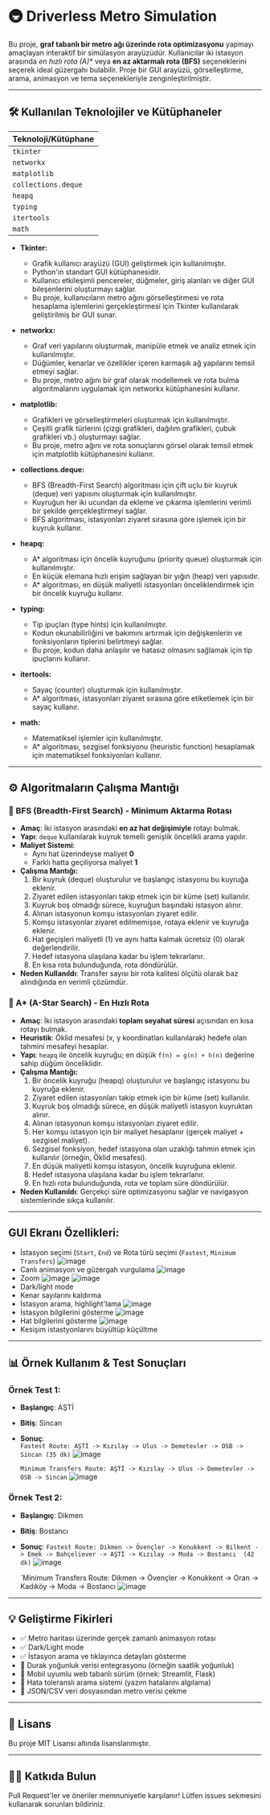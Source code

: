 # 🚇 Driverless Metro Simulation

Bu proje, **graf tabanlı bir metro ağı üzerinde rota optimizasyonu** yapmayı amaçlayan interaktif bir simülasyon arayüzüdür. Kullanıcılar iki istasyon arasında **en hızlı rota (A*)** veya **en az aktarmalı rota (BFS)** seçeneklerini seçerek ideal güzergahı bulabilir. Proje bir GUI arayüzü, görselleştirme, arama, animasyon ve tema seçenekleriyle zenginleştirilmiştir.

---

## 🛠️ Kullanılan Teknolojiler ve Kütüphaneler

| Teknoloji/Kütüphane | 
|---------------------|
| `tkinter`           | 
| `networkx`        | 
| `matplotlib`          | 
| `collections.deque`             | 
| `heapq` | 
| `typing`         | 
| `itertools`              | 
| `math`            | 

*   **Tkinter:**
    *   Grafik kullanıcı arayüzü (GUI) geliştirmek için kullanılmıştır.
    *   Python'ın standart GUI kütüphanesidir.
    *   Kullanıcı etkileşimli pencereler, düğmeler, giriş alanları ve diğer GUI bileşenlerini oluşturmayı sağlar.
    *   Bu proje, kullanıcıların metro ağını görselleştirmesi ve rota hesaplama işlemlerini gerçekleştirmesi için Tkinter kullanılarak geliştirilmiş bir GUI sunar.

*   **networkx:**
    *   Graf veri yapılarını oluşturmak, manipüle etmek ve analiz etmek için kullanılmıştır.
    *   Düğümler, kenarlar ve özellikler içeren karmaşık ağ yapılarını temsil etmeyi sağlar.
    *   Bu proje, metro ağını bir graf olarak modellemek ve rota bulma algoritmalarını uygulamak için networkx kütüphanesini kullanır.

*   **matplotlib:**
    *   Grafikleri ve görselleştirmeleri oluşturmak için kullanılmıştır.
    *   Çeşitli grafik türlerini (çizgi grafikleri, dağılım grafikleri, çubuk grafikleri vb.) oluşturmayı sağlar.
    *   Bu proje, metro ağını ve rota sonuçlarını görsel olarak temsil etmek için matplotlib kütüphanesini kullanır.

*   **collections.deque:**
    *   BFS (Breadth-First Search) algoritması için çift uçlu bir kuyruk (deque) veri yapısını oluşturmak için kullanılmıştır.
    *   Kuyruğun her iki ucundan da ekleme ve çıkarma işlemlerini verimli bir şekilde gerçekleştirmeyi sağlar.
    *   BFS algoritması, istasyonları ziyaret sırasına göre işlemek için bir kuyruk kullanır.

*   **heapq:**
    *   A\* algoritması için öncelik kuyruğunu (priority queue) oluşturmak için kullanılmıştır.
    *   En küçük elemana hızlı erişim sağlayan bir yığın (heap) veri yapısıdır.
    *   A\* algoritması, en düşük maliyetli istasyonları önceliklendirmek için bir öncelik kuyruğu kullanır.

*   **typing:**
    *   Tip ipuçları (type hints) için kullanılmıştır.
    *   Kodun okunabilirliğini ve bakımını artırmak için değişkenlerin ve fonksiyonların tiplerini belirtmeyi sağlar.
    *   Bu proje, kodun daha anlaşılır ve hatasız olmasını sağlamak için tip ipuçlarını kullanır.

*   **itertools:**
    *   Sayaç (counter) oluşturmak için kullanılmıştır.
    *   A\* algoritması, istasyonları ziyaret sırasına göre etiketlemek için bir sayaç kullanır.

*   **math:**
    *   Matematiksel işlemler için kullanılmıştır.
    *   A\* algoritması, sezgisel fonksiyonu (heuristic function) hesaplamak için matematiksel fonksiyonları kullanır.
---

## ⚙️ Algoritmaların Çalışma Mantığı

### 🔄 BFS (Breadth-First Search) - Minimum Aktarma Rotası
- **Amaç**: İki istasyon arasındaki **en az hat değişimiyle** rotayı bulmak.
- **Yapı**: `deque` kullanılarak kuyruk temelli genişlik öncelikli arama yapılır.
- **Maliyet Sistemi**:
  - Aynı hat üzerindeyse maliyet **0**
  - Farklı hatta geçiliyorsa maliyet **1**
- **Çalışma Mantığı:**
    1.  Bir kuyruk (deque) oluşturulur ve başlangıç istasyonu bu kuyruğa eklenir.
    2.  Ziyaret edilen istasyonları takip etmek için bir küme (set) kullanılır.
    3.  Kuyruk boş olmadığı sürece, kuyruğun başındaki istasyon alınır.
    4.  Alınan istasyonun komşu istasyonları ziyaret edilir.
    5.  Komşu istasyonlar ziyaret edilmemişse, rotaya eklenir ve kuyruğa eklenir.
    6.  Hat geçişleri maliyetli (1) ve aynı hatta kalmak ücretsiz (0) olarak değerlendirilir.
    7.  Hedef istasyona ulaşılana kadar bu işlem tekrarlanır.
    8.  En kısa rota bulunduğunda, rota döndürülür.
- **Neden Kullanıldı**: Transfer sayısı bir rota kalitesi ölçütü olarak baz alındığında en verimli çözümdür.

### 🚀 A* (A-Star Search) - En Hızlı Rota
- **Amaç**: İki istasyon arasındaki **toplam seyahat süresi** açısından en kısa rotayı bulmak.
- **Heuristik**: Öklid mesafesi (x, y koordinatları kullanılarak) hedefe olan tahmini mesafeyi hesaplar.
- **Yapı**: `heapq` ile öncelik kuyruğu; en düşük `f(n) = g(n) + h(n)` değerine sahip düğüm önceliklidir.
- **Çalışma Mantığı:**
    1.  Bir öncelik kuyruğu (heapq) oluşturulur ve başlangıç istasyonu bu kuyruğa eklenir.
    2.  Ziyaret edilen istasyonları takip etmek için bir küme (set) kullanılır.
    3.  Kuyruk boş olmadığı sürece, en düşük maliyetli istasyon kuyruktan alınır.
    4.  Alınan istasyonun komşu istasyonları ziyaret edilir.
    5.  Her komşu istasyon için bir maliyet hesaplanır (gerçek maliyet + sezgisel maliyet).
    6.  Sezgisel fonksiyon, hedef istasyona olan uzaklığı tahmin etmek için kullanılır (örneğin, Öklid mesafesi).
    7.  En düşük maliyetli komşu istasyon, öncelik kuyruğuna eklenir.
    8.  Hedef istasyona ulaşılana kadar bu işlem tekrarlanır.
    9.  En hızlı rota bulunduğunda, rota ve toplam süre döndürülür.
- **Neden Kullanıldı**: Gerçekçi süre optimizasyonu sağlar ve navigasyon sistemlerinde sıkça kullanılır.

---
## GUI Ekranı Özellikleri:
- İstasyon seçimi (`Start`, `End`) ve Rota türü seçimi (`Fastest`, `Minimum Transfers`) ![image](https://github.com/user-attachments/assets/4bbd2091-f191-47bb-aac5-f6cf8d6574b1)
- Canlı animasyon ve güzergah vurgulama ![image](https://github.com/user-attachments/assets/43f201e1-5f4f-4f87-ade5-04ed65e01d3c)
- Zoom
  ![image](https://github.com/user-attachments/assets/03b7ebce-40b7-48dc-be14-9d8d246808f2) 
  ![image](https://github.com/user-attachments/assets/fe847801-5c96-4e6a-9e94-6382e5ebe7ba) 
- Dark/light mode
- Kenar sayılarını kaldırma
- İstasyon arama, highlight'lama ![image](https://github.com/user-attachments/assets/84d5f013-13f8-403c-acb4-f48dab1aa96c)
- İstasyon bilgilerini gösterme ![image](https://github.com/user-attachments/assets/ad730787-2687-4d1d-b54a-1fa2d2ca8f34)
- Hat bilgilerini gösterme ![image](https://github.com/user-attachments/assets/bfc3f056-b4a5-4b86-a614-ba204e586a79)
- Kesişim istastyonlarını büyültüp küçültme 

---

## 📊 Örnek Kullanım & Test Sonuçları
### Örnek Test 1:
- **Başlangıç**: AŞTİ
- **Bitiş**: Sincan
- **Sonuç**:  
  `Fastest Route: AŞTİ -> Kızılay -> Ulus -> Demetevler -> OSB -> Sincan (35 dk)`
  ![image](https://github.com/user-attachments/assets/10b64cb6-0ce0-432f-b06f-8d0473199786)

  `Minimum Transfers Route: AŞTİ -> Kızılay -> Ulus -> Demetevler -> OSB -> Sincan`
  ![image](https://github.com/user-attachments/assets/b5272758-04a4-41e5-8424-1255304b1518)

### Örnek Test 2:
- **Başlangıç**: Dikmen
- **Bitiş**: Bostancı
- **Sonuç**:
   `Fastest Route: Dikmen -> Övençler -> Konukkent -> Bilkent -> Emek -> Bahçeliever -> AŞTİ -> Kızılay -> Moda -> Bostancı  (42 dk)`
  ![image](https://github.com/user-attachments/assets/d76daa62-5c7d-4541-86a7-ccf397a14cb1)

   `Minimum Transfers Route: Dikmen -> Övençler -> Konukkent -> Oran -> Kadıköy -> Moda -> Bostancı
  ![image](https://github.com/user-attachments/assets/4d50ee9f-df05-4da2-9845-33d1fd7e84ac)

  

---

## 💡 Geliştirme Fikirleri

- ✅ Metro haritası üzerinde gerçek zamanlı animasyon rotası
- ✅ Dark/Light mode
- ✅ İstasyon arama ve tıklayınca detayları gösterme
- 📌 Durak yoğunluk verisi entegrasyonu (örneğin saatlik yoğunluk)
- 📌 Mobil uyumlu web tabanlı sürüm (örnek: Streamlit, Flask)
- 📌 Hata toleranslı arama sistemi (yazım hatalarını algılama)
- 📌 JSON/CSV veri dosyasından metro verisi çekme

---

## 📌 Lisans
Bu proje MIT Lisansı altında lisanslanmıştır.

---

## 🙋‍♀️ Katkıda Bulun
Pull Request'ler ve öneriler memnuniyetle karşılanır! Lütfen issues sekmesini kullanarak sorunları bildiriniz.


















